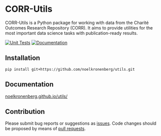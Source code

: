 # CORR-Utils

CORR-Utils is a Python package for working with data from the Charité Outcomes Research Repository (CORR). It aims to provide utilities for the most important data science tasks with publication-ready results.

[![Unit Tests](https://github.com/noelkronenberg/utils/actions/workflows/tests.yaml/badge.svg)](https://github.com/noelkronenberg/utils/actions/workflows/tests.yaml) [![Documentation](https://github.com/noelkronenberg/utils/actions/workflows/sphinx.yaml/badge.svg)](https://github.com/noelkronenberg/utils/actions/workflows/sphinx.yaml)

## Installation

```
pip install git+https://github.com/noelkronenberg/utils.git
```

## Documentation

[noelkronenberg.github.io/utils/](https://noelkronenberg.github.io/utils/)

## Contribution

Please submit bug reports or suggestions as [issues](https://github.com/noelkronenberg/utils/issues). Code changes should be proposed by means of [pull requests](https://github.com/noelkronenberg/utils/pulls).
